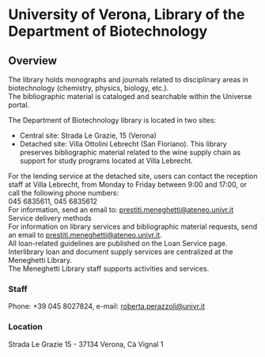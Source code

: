 # University of Verona, Library of the Department of Biotechnology

## Overview
The library holds monographs and journals related to disciplinary areas in biotechnology (chemistry, physics, biology, etc.).  
The bibliographic material is cataloged and searchable within the Universe portal.  

The Department of Biotechnology library is located in two sites:  
- Central site: Strada Le Grazie, 15 (Verona)  
- Detached site: Villa Ottolini Lebrecht (San Floriano). This library preserves bibliographic material related to the wine supply chain as support for study programs located at Villa Lebrecht.  

For the lending service at the detached site, users can contact the reception staff at Villa Lebrecht, from Monday to Friday between 9:00 and 17:00, or call the following phone numbers:  
045 6835611, 045 6835612  
For information, send an email to: prestiti.meneghetti@ateneo.univr.it  
Service delivery methods  
For information on library services and bibliographic material requests, send an email to prestiti.meneghetti@ateneo.univr.it.  
All loan-related guidelines are published on the Loan Service page.  
Interlibrary loan and document supply services are centralized at the Meneghetti Library.  
The Meneghetti Library staff supports activities and services.  

### Staff
Phone: +39 045 8027824, e-mail: roberta.perazzoli@univr.it

### Location
Strada Le Grazie 15 - 37134 Verona, Cà Vignal 1